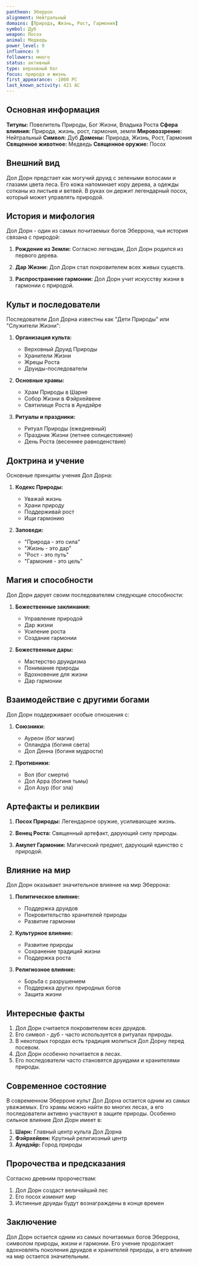 ```yaml
---
pantheon: Эберрон
alignment: Нейтральный
domains: [Природа, Жизнь, Рост, Гармония]
symbol: Дуб
weapon: Посох
animal: Медведь
power_level: 9
influence: 9
followers: много
status: активный
type: верховный бог
focus: природа и жизнь
first_appearance: -1000 PC
last_known_activity: 421 AC
---
```


## Основная информация

**Титулы:** Повелитель Природы, Бог Жизни, Владыка Роста
**Сфера влияния:** Природа, жизнь, рост, гармония, земля
**Мировоззрение:** Нейтральный
**Символ:** Дуб
**Домены:** Природа, Жизнь, Рост, Гармония
**Священное животное:** Медведь
**Священное оружие:** Посох

## Внешний вид

Дол Дорн предстает как могучий друид с зелеными волосами и глазами цвета леса. Его кожа напоминает кору дерева, а одежды сотканы из листьев и ветвей. В руках он держит легендарный посох, который может управлять природой.

## История и мифология

Дол Дорн - один из самых почитаемых богов Эберрона, чья история связана с природой:

1. **Рождение из Земли:** Согласно легендам, Дол Дорн родился из первого дерева.

2. **Дар Жизни:** Дол Дорн стал покровителем всех живых существ.

3. **Распространение гармонии:** Дол Дорн учит искусству жизни в гармонии с природой.

## Культ и последователи

Последователи Дол Дорна известны как "Дети Природы" или "Служители Жизни":

1. **Организация культа:**

   - Верховный Друид Природы
   - Хранители Жизни
   - Жрецы Роста
   - Друиды-последователи

2. **Основные храмы:**

   - Храм Природы в Шарне
   - Собор Жизни в Фэйрхейвене
   - Святилище Роста в Аундэйре

3. **Ритуалы и праздники:**
   - Ритуал Природы (ежедневный)
   - Праздник Жизни (летнее солнцестояние)
   - День Роста (весеннее равноденствие)

## Доктрина и учение

Основные принципы учения Дол Дорна:

1. **Кодекс Природы:**

   - Уважай жизнь
   - Храни природу
   - Поддерживай рост
   - Ищи гармонию

2. **Заповеди:**
   - "Природа - это сила"
   - "Жизнь - это дар"
   - "Рост - это путь"
   - "Гармония - это цель"

## Магия и способности

Дол Дорн дарует своим последователям следующие способности:

1. **Божественные заклинания:**

   - Управление природой
   - Дар жизни
   - Усиление роста
   - Создание гармонии

2. **Божественные дары:**
   - Мастерство друидизма
   - Понимание природы
   - Вдохновение для жизни
   - Дар гармонии

## Взаимодействие с другими богами

Дол Дорн поддерживает особые отношения с:

1. **Союзники:**

   - Ауреон (бог магии)
   - Олландра (богиня света)
   - Дол Денна (богиня мудрости)

2. **Противники:**
   - Вол (бог смерти)
   - Дол Арра (богиня тьмы)
   - Дол Азур (бог зла)

## Артефакты и реликвии

1. **Посох Природы:** Легендарное оружие, усиливающее жизнь.

2. **Венец Роста:** Священный артефакт, дарующий силу природы.

3. **Амулет Гармонии:** Магический предмет, дарующий единство с природой.

## Влияние на мир

Дол Дорн оказывает значительное влияние на мир Эберрона:

1. **Политическое влияние:**

   - Поддержка друидов
   - Покровительство хранителей природы
   - Развитие гармонии

2. **Культурное влияние:**

   - Развитие природы
   - Сохранение традиций жизни
   - Поддержка роста

3. **Религиозное влияние:**
   - Борьба с разрушением
   - Поддержка других природных богов
   - Защита жизни

## Интересные факты

1. Дол Дорн считается покровителем всех друидов.
2. Его символ - дуб - часто используется в ритуалах природы.
3. В некоторых городах есть традиция молиться Дол Дорну перед посевом.
4. Дол Дорн особенно почитается в лесах.
5. Его последователи часто становятся друидами и хранителями природы.

## Современное состояние

В современном Эберроне культ Дол Дорна остается одним из самых уважаемых. Его храмы можно найти во многих лесах, а его последователи активно участвуют в защите природы. Особенно сильное влияние Дол Дорн имеет в:

1. **Шарн:** Главный центр культа Дол Дорна
2. **Фэйрхейвен:** Крупный религиозный центр
3. **Аундэйр:** Город природы

## Пророчества и предсказания

Согласно древним пророчествам:

1. Дол Дорн создаст величайший лес
2. Его посох изменит мир
3. Истинные друиды будут вознаграждены в конце времен

## Заключение

Дол Дорн остается одним из самых почитаемых богов Эберрона, символом природы, жизни и гармонии. Его учение продолжает вдохновлять поколения друидов и хранителей природы, а его влияние на мир остается значительным.
